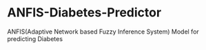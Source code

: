 # ANFIS-Diabetes-Predictor
ANFIS(Adaptive Network based Fuzzy Inference System) Model for predicting Diabetes
